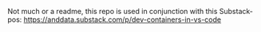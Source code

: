 Not much or a readme, this repo is used in conjunction with this Substack-pos:
https://anddata.substack.com/p/dev-containers-in-vs-code
